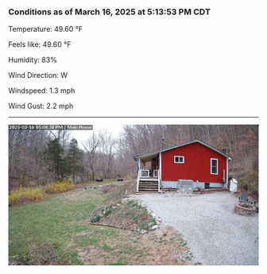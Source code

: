 ### Conditions as of March 16, 2025 at 5:13:53 PM CDT 

Temperature: 49.60 &deg;F

Feels like: 49.60 &deg;F

Humidity: 83%

Wind Direction: W

Windspeed: 1.3 mph

Wind Gust: 2.2 mph

---

<img src="./images/latest.jpeg"/>

